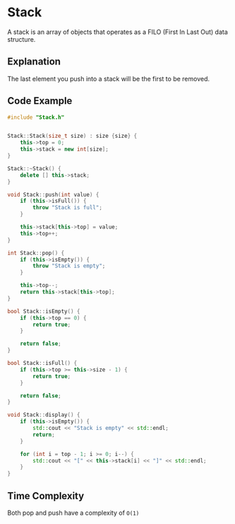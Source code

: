 # Stack
A stack is an array of objects that operates as a FILO (First In Last Out) data structure.

## Explanation

The last element you push into a stack will be the first to be removed.

## Code Example
```c++
#include "Stack.h"


Stack::Stack(size_t size) : size {size} {
    this->top = 0;
    this->stack = new int[size];
}

Stack::~Stack() {
    delete [] this->stack;
}

void Stack::push(int value) {
    if (this->isFull()) {
        throw "Stack is full";
    }

    this->stack[this->top] = value;
    this->top++; 
}

int Stack::pop() {
    if (this->isEmpty()) {
        throw "Stack is empty";
    }

    this->top--;
    return this->stack[this->top];
}

bool Stack::isEmpty() {
    if (this->top == 0) {
        return true;
    }

    return false;
}

bool Stack::isFull() {
    if (this->top >= this->size - 1) {
        return true;
    }

    return false;
}

void Stack::display() {
    if (this->isEmpty()) {
        std::cout << "Stack is empty" << std::endl;
        return;
    }

    for (int i = top - 1; i >= 0; i--) {
        std::cout << "[" << this->stack[i] << "]" << std::endl;
    }
}
```

## Time Complexity

Both pop and push have a complexity of `O(1)`